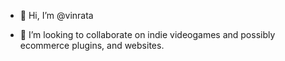 - 👋 Hi, I’m @vinrata

- 💞️ I’m looking to collaborate on indie videogames and possibly ecommerce plugins, and websites.


<!---
vinrata/vinrata is a ✨ special ✨ repository because its `README.md` (this file) appears on your GitHub profile.
You can click the Preview link to take a look at your changes.
--->
